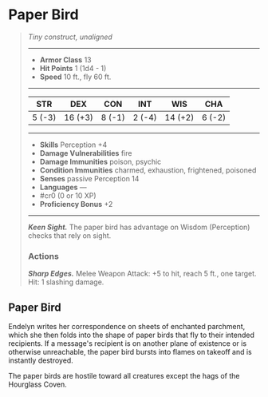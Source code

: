 # Paper Bird
>*Tiny construct, unaligned*
>___
>- **Armor Class** 13
>- **Hit Points** 1 (1d4 - 1)
>- **Speed** 10 ft., fly 60 ft.
>___
>|STR|DEX|CON|INT|WIS|CHA|
>|:---:|:---:|:---:|:---:|:---:|:---:|
>|5 (-3)|16 (+3)|8 (-1)|2 (-4)|14 (+2)|6 (-2)|
>___
>- **Skills** Perception +4
>- **Damage Vulnerabilities** fire
>- **Damage Immunities** poison, psychic
>- **Condition Immunities** charmed, exhaustion, frightened, poisoned
>- **Senses** passive Perception 14
>- **Languages** —
>- #cr0 (0 or 10 XP)
>- **Proficiency Bonus** +2
>___
>***Keen Sight.*** The paper bird has advantage on Wisdom (Perception) checks that rely on sight.  
>
>### Actions
>***Sharp Edges.*** Melee Weapon Attack: +5 to hit, reach 5 ft., one target. Hit: 1 slashing damage.

## Paper Bird

Endelyn writes her correspondence on sheets of enchanted parchment, which she then folds into the shape of paper birds that fly to their intended recipients. If a message's recipient is on another plane of existence or is otherwise unreachable, the paper bird bursts into flames on takeoff and is instantly destroyed.

The paper birds are hostile toward all creatures except the hags of the Hourglass Coven.